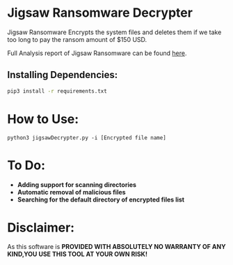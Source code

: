 # **Jigsaw Ransomware Decrypter**

Jigsaw Ransomware Encrypts the system files and deletes them if we take too long to pay the ransom amount of $150 USD.

Full Analysis report of Jigsaw Ransomware can be found [here](https://github.com/saasthavasan/Malware-Analysis-Reports/tree/master/JigsawRansomware/Report).

## **Installing Dependencies**:

```bash
pip3 install -r requirements.txt
```

# **How to Use**:

```
python3 jigsawDecrypter.py -i [Encrypted file name]

```

# **To Do**:

* **Adding support for scanning directories**
* **Automatic removal of malicious files**
* **Searching for the default directory of encrypted files list**

# **Disclaimer**:

As this software is **PROVIDED WITH ABSOLUTELY NO WARRANTY OF ANY KIND,YOU USE THIS TOOL AT YOUR OWN RISK!**
